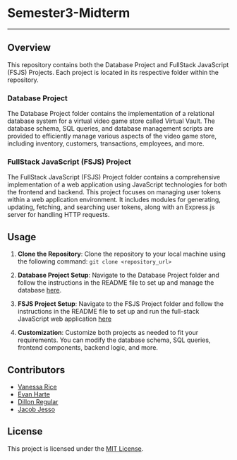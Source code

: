 # Semester3-Midterm

---

## Overview

This repository contains both the Database Project and FullStack JavaScript (FSJS) Projects. Each project is located in its respective folder within the repository.

### Database Project

The Database Project folder contains the implementation of a relational database system for a virtual video game store called Virtual Vault. The database schema, SQL queries, and database management scripts are provided to efficiently manage various aspects of the video game store, including inventory, customers, transactions, employees, and more.

### FullStack JavaScript (FSJS) Project

The FullStack JavaScript (FSJS) Project folder contains a comprehensive implementation of a web application using JavaScript technologies for both the frontend and backend. This project focuses on managing user tokens within a web application environment. It includes modules for generating, updating, fetching, and searching user tokens, along with an Express.js server for handling HTTP requests.

## Usage

1. **Clone the Repository**: Clone the repository to your local machine using the following command:
   `git clone <repository_url> `

2. **Database Project Setup**: Navigate to the Database Project folder and follow the instructions in the README file to set up and manage the database [here](https://github.com/infuriated-mink/Semester3-Midterm/blob/main/Databases/database.md).

3. **FSJS Project Setup**: Navigate to the FSJS Project folder and follow the instructions in the README file to set up and run the full-stack JavaScript web application [here](https://github.com/infuriated-mink/Semester3-Midterm/blob/issues/FSJS/FSJS.md)

4. **Customization**: Customize both projects as needed to fit your requirements. You can modify the database schema, SQL queries, frontend components, backend logic, and more.

## Contributors

- [Vanessa Rice](https://github.com/infuriated-mink)
- [Evan Harte](https://github.com/evanharte)
- [Dillon Regular](https://github.com/vapidsoup)
- [Jacob Jesso](https://github.com/JeeecobTheAlien)

## License

This project is licensed under the [MIT License](LICENSE).
